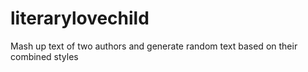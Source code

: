# literarylovechild
Mash up text of two authors and generate random text based on their combined styles
